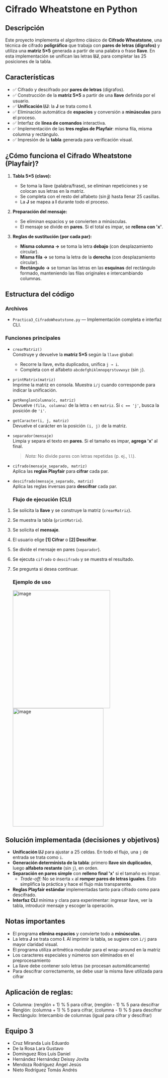 # Cifrado Wheatstone en Python

## Descripción

Este proyecto implementa el algoritmo clásico de **Cifrado Wheatstone**, una técnica de cifrado **poligráfico** que trabaja con **pares de letras (dígrafos)** y utiliza una **matriz 5×5** generada a partir de una palabra o frase **llave**. En esta implementación se unifican las letras **I/J**, para completar las 25 posiciones de la tabla.

## Características

- ✅ Cifrado y descifrado por **pares de letras** (dígrafos).
- ✅ Construcción de la **matriz 5×5** a partir de una **llave** definida por el usuario.
- ✅ **Unificación I/J**: la **J** se trata como **I**.
- ✅ Eliminación automática de **espacios** y conversión a **minúsculas** para el proceso.
- ✅ Interfaz de **línea de comandos** interactiva.
- ✅ Implementación de las **tres reglas de Playfair**: misma fila, misma columna y rectángulo.
- ✅ Impresión de la **tabla** generada para verificación visual.


## ¿Cómo funciona el Cifrado Wheatstone (Playfair)?

1. **Tabla 5×5 (clave):**
   - Se toma la llave (palabra/frase), se eliminan repeticiones y se colocan sus letras en la matriz.
   - Se completa con el resto del alfabeto (sin **j**) hasta llenar 25 casillas.
   - La **J** se mapea a **I** durante todo el proceso.

2. **Preparación del mensaje:**
   - Se eliminan espacios y se convierten a minúsculas.
   - El mensaje se divide en **pares**. Si el total es impar, se **rellena con 'x'**.

3. **Reglas de sustitución (por cada par):**
   - **Misma columna →** se toma la letra **debajo** (con desplazamiento circular).
   - **Misma fila →** se toma la letra de la **derecha** (con desplazamiento circular).
   - **Rectángulo →** se toman las letras en las **esquinas** del rectángulo formado, manteniendo las filas originales e intercambiando columnas.

## Estructura del código

### Archivos
- `Practica3_CifradoWheatstone.py` — Implementación completa e interfaz CLI.

### Funciones principales

- `crearMatriz()`  
  Construye y devuelve la **matriz 5×5** según la `llave` global:
  - Recorre la llave, evita duplicados, unifica `j → i`.
  - Completa con el alfabeto `abcdefghiklmnopqrstuvwxyz` (sin `j`).

- `printMatrix(matriz)`  
  Imprime la matriz en consola. Muestra `i/j` cuando corresponde para indicar la unificación.

- `getRenglonColumna(c, matriz)`  
  Devuelve `(fila, columna)` de la letra `c` en `matriz`. Si `c == 'j'`, busca la posición de `'i'`.

- `getCaracter(i, j, matriz)`  
  Devuelve el carácter en la posición `(i, j)` de la matriz.

- `separador(mensaje)`  
  Limpia y separa el texto en **pares**. Si el tamaño es impar, **agrega 'x'** al final.
  > *Nota:* No divide pares con letras repetidas (p. ej., `ll`).

- `cifrado(mensaje_separado, matriz)`  
  Aplica las **reglas Playfair** para **cifrar** cada par.

- `descifrado(mensaje_separado, matriz)`  
  Aplica las reglas inversas para **descifrar** cada par.

  ### Flujo de ejecución (CLI)

1. Se solicita la **llave** y se construye la matriz (`crearMatriz`).
2. Se muestra la tabla (`printMatrix`).
3. Se solicita el **mensaje**.
4. El usuario elige **[1] Cifrar** o **[2] Descifrar**.
5. Se divide el mensaje en pares (`separador`).
6. Se ejecuta `cifrado` o `descifrado` y se muestra el resultado.
7. Se pregunta si desea continuar.

   ### Ejemplo de uso

   <img width="309" height="374" alt="image" src="https://github.com/user-attachments/assets/fe88e91a-f480-470f-b8c3-152d34e58ebe" />
   <img width="288" height="375" alt="image" src="https://github.com/user-attachments/assets/aa107b1e-b90a-4819-bd85-8e74915ecf5f" />

## Solución implementada (decisiones y objetivos)

- **Unificación I/J** para ajustar a 25 celdas. En todo el flujo, una `j` de entrada se trata como `i`.
- **Generación determinista de la tabla**: primero **llave sin duplicados**, luego **alfabeto restante** (sin `j`), en orden.
- **Separación en pares simple** con **relleno final 'x'** si el tamaño es impar.  
  - *Trade-off:* No se inserta `x` al **romper pares de letras iguales**. Esto simplifica la práctica y hace el flujo más transparente.
- **Reglas Playfair estándar** implementadas tanto para cifrado como para descifrado.
- **Interfaz CLI** mínima y clara para experimentar: ingresar llave, ver la tabla, introducir mensaje y escoger la operación.

## Notas importantes

- El programa **elimina espacios** y convierte todo a **minúsculas**.
- La letra **J** se trata como **I**. Al imprimir la tabla, se sugiere con `i/j` para mayor claridad visual.
- El programa utiliza aritmética modular para el wrap-around en la matriz
- Los caracteres especiales y números son eliminados en el preprocesamiento
- La llave debe contener solo letras (se procesan automáticamente)
- Para descifrar correctamente, se debe usar la misma llave utilizada para cifrar

## Aplicación de reglas:

- Columna: (renglón + 1) % 5 para cifrar, (renglón - 1) % 5 para descifrar
- Renglón: (columna + 1) % 5 para cifrar, (columna - 1) % 5 para descifrar
- Rectángulo: Intercambio de columnas (igual para cifrar y descifrar)


## Equipo 3

- Cruz Miranda Luis Eduardo
- De la Rosa Lara Gustavo
- Domínguez Ríos Luis Daniel
- Hernández Hernández Deissy Jovita
- Mendoza Rodríguez Ángel Jesús
- Nieto Rodríguez Tomás Andrés

